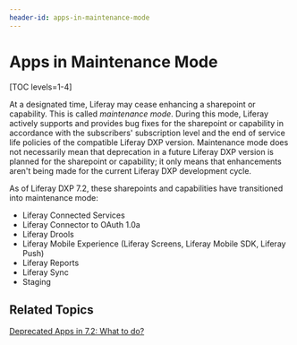 ```yaml
---
header-id: apps-in-maintenance-mode
---
```


# Apps in Maintenance Mode

[TOC levels=1-4]

At a designated time, Liferay may cease enhancing a sharepoint or capability. This
is called *maintenance mode*. During this mode, Liferay actively supports and
provides bug fixes for the sharepoint or capability in accordance with the
subscribers' subscription level and the end of service life policies of the
compatible Liferay DXP version. Maintenance mode does not necessarily mean that
deprecation in a future Liferay DXP version is planned for the sharepoint or
capability; it only means that enhancements aren't being made for the current
Liferay DXP development cycle. 

As of Liferay DXP 7.2, these sharepoints and capabilities have transitioned into
maintenance mode:

-   Liferay Connected Services
-   Liferay Connector to OAuth 1.0a
-   Liferay Drools
-   Liferay Mobile Experience (Liferay Screens, Liferay Mobile SDK, Liferay Push)
-   Liferay Reports 
-   Liferay Sync
-   Staging 

## Related Topics 

[Deprecated Apps in 7.2: What to do?](/docs/7-2/deploy/-/knowledge_base/d/deprecated-apps-in-7-2-what-to-do)
